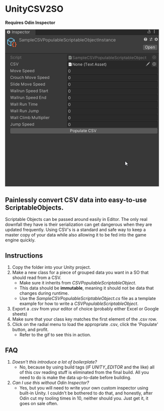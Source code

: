 # UnityCSV2SO
**Requires Odin Inspector**

![Data population example](/DataPopulation.gif)

## Painlessly convert CSV data into easy-to-use ScriptableObjects.
Scriptable Objects can be passed around easily in Editor. The only real downfall they have is their serialization can get dangerous when they are updated frequently. Using CSV's is a standard and safe way to keep a master copy of your data while also allowing it to be fed into the game engine quickly.

## Instructions
1. Copy the folder into your Unity project.
1. Make a new class for a piece of grouped data you want in a SO that should read from a CSV.
    * Make sure it inherits from *CSVPopulableScriptableObject*.
    * This data should be **immutable**, meaning it should not be data that changes during runtime.
    * Use the *SampleCSVPopulableScriptableObject.cs* file as a template example for how to write a *CSVPopulableScriptableObject*.
1. Export a .csv from your editor of choice (probably either Excel or Google sheets)
1. Make sure that your class key matches the first element of the .csv row.
1. Click on the radial menu to load the appropriate .csv, click the 'Populate' button, and profit.
    * Refer to the gif to see this in action.
    
## FAQ
1. *Doesn't this introduce a lot of boilerplate?*
    * No, because by using build tags (*IF UNITY_EDITOR* and the like) all of this csv reading stuff is eliminated from the final build. All you need to do is make the data up-to-date before building.
2. *Can I use this without Odin Inspector?*
    * Yes, but you will need to write your own custom inspector using built-in Unity. I couldn't be bothered to do that, and honestly, after Odin cut my tooling times in 10, neither should you. Just get it, it goes on sale often.
